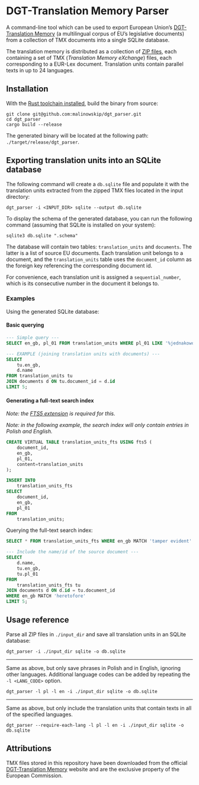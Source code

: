 # DGT-Translation Memory Parser

A command-line tool which can be used to export European Union’s [DGT-Translation Memory](https://joint-research-centre.ec.europa.eu/language-technology-resources/dgt-translation-memory_en) (a multilingual corpus of EU’s legislative documents) from a collection of TMX documents into a single SQLite database.

The translation memory is distributed as a collection of [ZIP files](https://joint-research-centre.ec.europa.eu/language-technology-resources/dgt-translation-memory_en#download), each containing a set of TMX (*Translation Memory eXchange*) files, each corresponding to a EUR-Lex document. Translation units contain parallel texts in up to 24 languages.

## Installation

With the [Rust toolchain installed](https://doc.rust-lang.org/cargo/getting-started/installation.html), build the binary from source:

```shell
git clone git@github.com:malinowskip/dgt_parser.git
cd dgt_parser
cargo build --release
```

The generated binary will be located at the following path: `./target/release/dgt_parser`.

## Exporting translation units into an SQLite database
The following command will create a `db.sqlite` file and populate it with the translation units extracted from the zipped TMX files located in the input directory:

```shell
dgt_parser -i <INPUT_DIR> sqlite --output db.sqlite
```

To display the schema of the generated database, you can run the following command (assuming that SQLite is installed on your system):

```shell
sqlite3 db.sqlite ".schema"
```

The database will contain two tables: `translation_units` and `documents`. The latter is a list of source EU documents. Each translation unit belongs to a document, and the `translation_units` table uses the `document_id` column as the foreign key referencing the corresponding document id.

For convenience, each translation unit is assigned a `sequential_number`, which is its consecutive number in the document it belongs to.

### Examples
Using the generated SQLite database:

#### Basic querying

```sql
--- Simple query ---
SELECT en_gb, pl_01 FROM translation_units WHERE pl_01 LIKE '%jednakowoż%' LIMIT 5;

--- EXAMPLE (joining translation units with documents) ---
SELECT
    tu.en_gb,
    d.name
FROM translation_units tu
JOIN documents d ON tu.document_id = d.id
LIMIT 5;
```

#### Generating a full-text search index
*Note: the [FTS5 extension](https://www.sqlite.org/fts5.html) is required for this.*

*Note: in the following example, the search index will only contain entries in Polish and English.*

```sql
CREATE VIRTUAL TABLE translation_units_fts USING fts5 (
    document_id,
    en_gb,
    pl_01,
    content=translation_units
);

INSERT INTO
    translation_units_fts
SELECT
    document_id,
    en_gb,
    pl_01
FROM
    translation_units;
```

Querying the full-text search index:

```sql
SELECT * FROM translation_units_fts WHERE en_gb MATCH 'tamper evident' LIMIT 5;

--- Include the name/id of the source document ---
SELECT
    d.name,
    tu.en_gb,
    tu.pl_01
FROM 
    translation_units_fts tu
JOIN documents d ON d.id = tu.document_id
WHERE en_gb MATCH 'heretofore'
LIMIT 5;
```
## Usage reference

Parse all ZIP files in `./input_dir` and save all translation units in an SQLite database:
```shell
dgt_parser -i ./input_dir sqlite -o db.sqlite
```
---

Same as above, but only save phrases in Polish and in English, ignoring other languages. Additional language codes can be added by repeating the `-l <LANG_CODE>` option.
```shell
dgt_parser -l pl -l en -i ./input_dir sqlite -o db.sqlite

```
---

Same as above, but only include the translation units that contain texts in all of the specified languages.

```shell
dgt_parser --require-each-lang -l pl -l en -i ./input_dir sqlite -o db.sqlite
```

## Attributions
TMX files stored in this repository have been downloaded from the official [DGT-Translation Memory](https://joint-research-centre.ec.europa.eu/language-technology-resources/dgt-translation-memory_en) website and are the exclusive property of the European Commission.